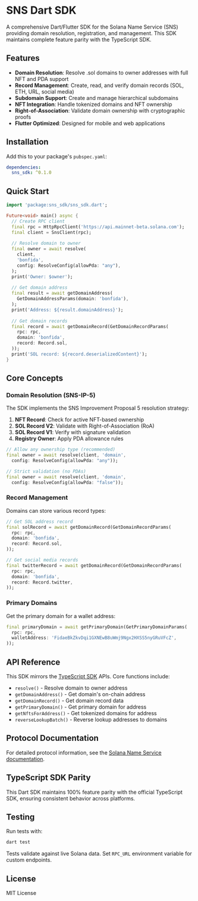 # SNS Dart SDK

A comprehensive Dart/Flutter SDK for the Solana Name Service (SNS) providing domain resolution, registration, and management. This SDK maintains complete feature parity with the TypeScript SDK.

## Features

- **Domain Resolution**: Resolve .sol domains to owner addresses with full NFT and PDA support
- **Record Management**: Create, read, and verify domain records (SOL, ETH, URL, social media)
- **Subdomain Support**: Create and manage hierarchical subdomains
- **NFT Integration**: Handle tokenized domains and NFT ownership
- **Right-of-Association**: Validate domain ownership with cryptographic proofs
- **Flutter Optimized**: Designed for mobile and web applications

## Installation

Add this to your package's `pubspec.yaml`:

```yaml
dependencies:
  sns_sdk: ^0.1.0
```

## Quick Start

```dart
import 'package:sns_sdk/sns_sdk.dart';

Future<void> main() async {
  // Create RPC client
  final rpc = HttpRpcClient('https://api.mainnet-beta.solana.com');
  final client = SnsClient(rpc);
  
  // Resolve domain to owner
  final owner = await resolve(
    client, 
    'bonfida',
    config: ResolveConfig(allowPda: "any"),
  );
  print('Owner: $owner');
  
  // Get domain address
  final result = await getDomainAddress(
    GetDomainAddressParams(domain: 'bonfida'),
  );
  print('Address: ${result.domainAddress}');
  
  // Get domain records
  final record = await getDomainRecord(GetDomainRecordParams(
    rpc: rpc,
    domain: 'bonfida',
    record: Record.sol,
  ));
  print('SOL record: ${record.deserializedContent}');
}
```

## Core Concepts

### Domain Resolution (SNS-IP-5)

The SDK implements the SNS Improvement Proposal 5 resolution strategy:

1. **NFT Record**: Check for active NFT-based ownership
2. **SOL Record V2**: Validate with Right-of-Association (RoA)
3. **SOL Record V1**: Verify with signature validation
4. **Registry Owner**: Apply PDA allowance rules

```dart
// Allow any ownership type (recommended)
final owner = await resolve(client, 'domain', 
  config: ResolveConfig(allowPda: "any"));

// Strict validation (no PDAs)
final owner = await resolve(client, 'domain', 
  config: ResolveConfig(allowPda: "false"));
```

### Record Management

Domains can store various record types:

```dart
// Get SOL address record
final solRecord = await getDomainRecord(GetDomainRecordParams(
  rpc: rpc,
  domain: 'bonfida',
  record: Record.sol,
));

// Get social media records
final twitterRecord = await getDomainRecord(GetDomainRecordParams(
  rpc: rpc,
  domain: 'bonfida', 
  record: Record.twitter,
));
```

### Primary Domains

Get the primary domain for a wallet address:

```dart
final primaryDomain = await getPrimaryDomain(GetPrimaryDomainParams(
  rpc: rpc,
  walletAddress: 'FidaeBkZkvDqi1GXNEwB8uWmj9Ngx2HXSS5nyGRuVFcZ',
));
```

## API Reference

This SDK mirrors the [TypeScript SDK](https://github.com/Bonfida/sns-sdk) APIs. Core functions include:

- `resolve()` - Resolve domain to owner address
- `getDomainAddress()` - Get domain's on-chain address  
- `getDomainRecord()` - Get domain record data
- `getPrimaryDomain()` - Get primary domain for address
- `getNftsForAddress()` - Get tokenized domains for address
- `reverseLookupBatch()` - Reverse lookup addresses to domains

## Protocol Documentation

For detailed protocol information, see the [Solana Name Service documentation](https://docs.bonfida.org/collection/naming-service/overview).

## TypeScript SDK Parity

This Dart SDK maintains 100% feature parity with the official TypeScript SDK, ensuring consistent behavior across platforms.

## Testing

Run tests with:

```bash
dart test
```

Tests validate against live Solana data. Set `RPC_URL` environment variable for custom endpoints.

## License

MIT License
